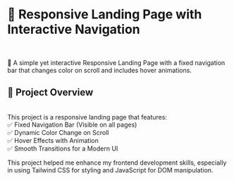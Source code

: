 <h1>📌 Responsive Landing Page with Interactive Navigation</h1> <br>
<p>🚀 A simple yet interactive Responsive Landing Page with a fixed navigation bar that changes color on scroll and includes hover animations.</p>

<div>
  <h2>📂 Project Overview </h2> <br>
  This project is a responsive landing page that features: <br>
  ✅ Fixed Navigation Bar (Visible on all pages) <br>
  ✅ Dynamic Color Change on Scroll <br>
  ✅ Hover Effects with Animation <br>
  ✅ Smooth Transitions for a Modern UI <br>
</div>


This project helped me enhance my frontend development skills, especially in using Tailwind CSS for styling and JavaScript for DOM manipulation.

